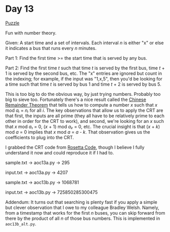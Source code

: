 # Day 13

[Puzzle](https://adventofcode.com/2020/day/13)

Fun with number theory.

Given: A start time and a set of intervals. Each interval *n* is either "x" or
else it indicates a bus that runs every  *n* minutes.

Part 1: Find the first time >= the start time that is served by any bus.

Part 2: Find the first time *t* such that time *t* is served by the first bus,
time *t* + 1 is served by the second bus, etc. The "x" entries are ignored but
count in the indexing; for example, if the input was "1,x,5", then you'd be
looking for a time such that time *t* is served by bus 1 and time *t* + 2 is
served by bus 5.

This is too big to do the obvious way, by just trying numbers. Probably too big
to sieve too. Fortunately there's a nice result called the [Chinese Remainder
Theorem](https://en.wikipedia.org/wiki/Chinese_remainder_theorem)
that tells us how to compute a number *x* such that *x* mod *aᵢ* = *nᵢ*
for all *i*. The key observations that allow us to apply the CRT are that
first, the inputs are all prime (they all have to be relatively prime to each
other in order for the CRT to work), and second, we're looking for an *x* such
that *x* mod *a₁* = 0, (*x* + 1) mod *a₂* = 0, etc. The crucial insight
is that (*x* + *k*) mod *a* = 0 implies that *x* mod *a* = *a* - *k*. That
observation gives us the coefficients to plug into the CRT.

I grabbed the CRT code from
[Rosetta Code](https://rosettacode.org/wiki/Chinese_remainder_theorem#Python_3.6),
though I believe I fully understand it now and could reproduce it if I had to.

sample.txt -> aoc13a.py -> 295

input.txt -> aoc13a.py -> 4207

sample.txt -> aoc13b.py -> 1068781

input.txt -> aoc13b.py -> 725850285300475

Addendum: It turns out that searching is plenty fast if you apply a simple but
clever observation that I owe to my colleague Bradley Welsh. Namely, from a
timestamp that works for the first *n* buses, you can skip forward from there
by the product of all *n* of those bus numbers. This is implemented in
`aoc13b_alt.py`.
